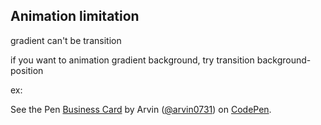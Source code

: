 ## Animation limitation

gradient can't be transition

if you want to animation gradient background, try transition background-position

ex:

<p data-height="265" data-theme-id="0" data-slug-hash="PGQqXL" data-default-tab="css,result" data-user="arvin0731" data-embed-version="2" class="codepen">See the Pen <a href="http://codepen.io/arvin0731/pen/PGQqXL/">Business Card</a> by Arvin (<a href="http://codepen.io/arvin0731">@arvin0731</a>) on <a href="http://codepen.io">CodePen</a>.</p>
<script async src="//assets.codepen.io/assets/embed/ei.js"></script>
